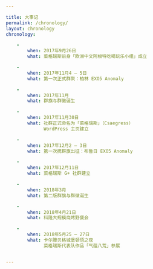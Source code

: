 ```yaml
---

title: 大事记
permalink: /chronology/
layout: chronology
chronology:

    -
        when: 2017年9月26日
        what: 菜格瑞斯前身「欧洲中文阿根特吃喝玩乐小组」成立

    -
        when: 2017年11月4 – 5日
        what: 第一次正式群聚：柏林 EXO5 Anomaly

    -
        when: 2017年11月
        what: 群旗与群徽诞生

    -
        when: 2017年11月30日
        what: 社群正式命名为「菜格瑞斯」（Csaegress）
              WordPress 主页建立

    -
        when: 2017年12月2 – 3日
        what: 第一次携群旗出征：布鲁日 EXO5 Anomaly

    -
        when: 2017年12月11日
        what: 菜格瑞斯 G+ 社群建立

    -
        when: 2018年3月
        what: 第二版群旗与群徽诞生

    - 
        when: 2018年4月21日
        what: 科隆大规模烧烤野餐会

    -
        when: 2018年5月25 – 27日
        what: 卡尔滕贝格城堡顿悟之夜
              菜格瑞斯代表队作品「气蕴八荒」参展


---
```

